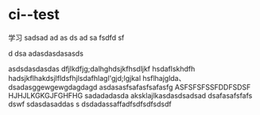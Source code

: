 # ci--test
学习
sadsad
ad
as
ds
ad
sa
fsdfd
sf

d
dsa
adasdasdasasds

asdsdasdasdas
dfjlkdfjg;dalhghdsjkfhsdljkf hsdaflskhdfh
 hadsjkflhakdsjlfldsfhjlsdafhlagl'gjd;lgjkal
hsflhajglda、dsadasggewgewgdagdagd
asdasasfsafasfsafasfg
ASFSFSFSSFDDFSDSF
HJHJLKGKGJFGHFHG
sadadadasda
aksklajlkasdasdsadsad
dsafasafsfafs
dswf
sdasdasaddas
s
dsdadassaffadfsdfsdfsdsdf
